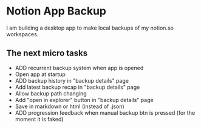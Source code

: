 # Notion App Backup

I am building a desktop app to make local backups of my notion.so workspaces.

## The next micro tasks


- ADD recurrent backup system when app is opened
- Open app at startup
- ADD backup history in "backup details" page
- Add latest backup recap in "backup details" page
- Allow backup path changing
- Add "open in explorer" button in "backup details" page
- Save in markdown or html (instead of .json)
- ADD progression feedback when manual backup btn is pressed (for the moment it is faked)